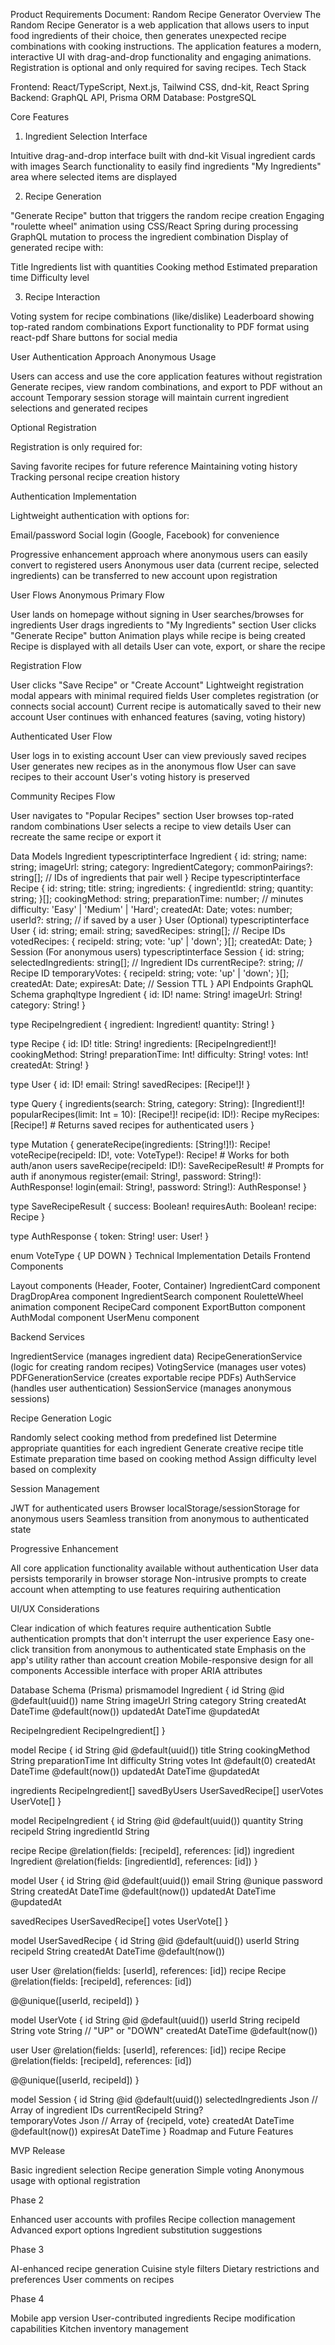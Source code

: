 Product Requirements Document: Random Recipe Generator
Overview
The Random Recipe Generator is a web application that allows users to input food ingredients of their choice, then generates unexpected recipe combinations with cooking instructions. The application features a modern, interactive UI with drag-and-drop functionality and engaging animations. Registration is optional and only required for saving recipes.
Tech Stack

Frontend: React/TypeScript, Next.js, Tailwind CSS, dnd-kit, React Spring
Backend: GraphQL API, Prisma ORM
Database: PostgreSQL

Core Features

1. Ingredient Selection Interface

Intuitive drag-and-drop interface built with dnd-kit
Visual ingredient cards with images
Search functionality to easily find ingredients
"My Ingredients" area where selected items are displayed

2. Recipe Generation

"Generate Recipe" button that triggers the random recipe creation
Engaging "roulette wheel" animation using CSS/React Spring during processing
GraphQL mutation to process the ingredient combination
Display of generated recipe with:

Title
Ingredients list with quantities
Cooking method
Estimated preparation time
Difficulty level

3. Recipe Interaction

Voting system for recipe combinations (like/dislike)
Leaderboard showing top-rated random combinations
Export functionality to PDF format using react-pdf
Share buttons for social media

User Authentication Approach
Anonymous Usage

Users can access and use the core application features without registration
Generate recipes, view random combinations, and export to PDF without an account
Temporary session storage will maintain current ingredient selections and generated recipes

Optional Registration

Registration is only required for:

Saving favorite recipes for future reference
Maintaining voting history
Tracking personal recipe creation history

Authentication Implementation

Lightweight authentication with options for:

Email/password
Social login (Google, Facebook) for convenience

Progressive enhancement approach where anonymous users can easily convert to registered users
Anonymous user data (current recipe, selected ingredients) can be transferred to new account upon registration

User Flows
Anonymous Primary Flow

User lands on homepage without signing in
User searches/browses for ingredients
User drags ingredients to "My Ingredients" section
User clicks "Generate Recipe" button
Animation plays while recipe is being created
Recipe is displayed with all details
User can vote, export, or share the recipe

Registration Flow

User clicks "Save Recipe" or "Create Account"
Lightweight registration modal appears with minimal required fields
User completes registration (or connects social account)
Current recipe is automatically saved to their new account
User continues with enhanced features (saving, voting history)

Authenticated User Flow

User logs in to existing account
User can view previously saved recipes
User generates new recipes as in the anonymous flow
User can save recipes to their account
User's voting history is preserved

Community Recipes Flow

User navigates to "Popular Recipes" section
User browses top-rated random combinations
User selects a recipe to view details
User can recreate the same recipe or export it

Data Models
Ingredient
typescriptinterface Ingredient {
id: string;
name: string;
imageUrl: string;
category: IngredientCategory;
commonPairings?: string[]; // IDs of ingredients that pair well
}
Recipe
typescriptinterface Recipe {
id: string;
title: string;
ingredients: {
ingredientId: string;
quantity: string;
}[];
cookingMethod: string;
preparationTime: number; // minutes
difficulty: 'Easy' | 'Medium' | 'Hard';
createdAt: Date;
votes: number;
userId?: string; // if saved by a user
}
User (Optional)
typescriptinterface User {
id: string;
email: string;
savedRecipes: string[]; // Recipe IDs
votedRecipes: {
recipeId: string;
vote: 'up' | 'down';
}[];
createdAt: Date;
}
Session (For anonymous users)
typescriptinterface Session {
id: string;
selectedIngredients: string[]; // Ingredient IDs
currentRecipe?: string; // Recipe ID
temporaryVotes: {
recipeId: string;
vote: 'up' | 'down';
}[];
createdAt: Date;
expiresAt: Date; // Session TTL
}
API Endpoints
GraphQL Schema
graphqltype Ingredient {
id: ID!
name: String!
imageUrl: String!
category: String!
}

type RecipeIngredient {
ingredient: Ingredient!
quantity: String!
}

type Recipe {
id: ID!
title: String!
ingredients: [RecipeIngredient!]!
cookingMethod: String!
preparationTime: Int!
difficulty: String!
votes: Int!
createdAt: String!
}

type User {
id: ID!
email: String!
savedRecipes: [Recipe!]!
}

type Query {
ingredients(search: String, category: String): [Ingredient!]!
popularRecipes(limit: Int = 10): [Recipe!]!
recipe(id: ID!): Recipe
myRecipes: [Recipe!] # Returns saved recipes for authenticated users
}

type Mutation {
generateRecipe(ingredients: [String!]!): Recipe!
voteRecipe(recipeId: ID!, vote: VoteType!): Recipe! # Works for both auth/anon users
saveRecipe(recipeId: ID!): SaveRecipeResult! # Prompts for auth if anonymous
register(email: String!, password: String!): AuthResponse!
login(email: String!, password: String!): AuthResponse!
}

type SaveRecipeResult {
success: Boolean!
requiresAuth: Boolean!
recipe: Recipe
}

type AuthResponse {
token: String!
user: User!
}

enum VoteType {
UP
DOWN
}
Technical Implementation Details
Frontend Components

Layout components (Header, Footer, Container)
IngredientCard component
DragDropArea component
IngredientSearch component
RouletteWheel animation component
RecipeCard component
ExportButton component
AuthModal component
UserMenu component

Backend Services

IngredientService (manages ingredient data)
RecipeGenerationService (logic for creating random recipes)
VotingService (manages user votes)
PDFGenerationService (creates exportable recipe PDFs)
AuthService (handles user authentication)
SessionService (manages anonymous sessions)

Recipe Generation Logic

Randomly select cooking method from predefined list
Determine appropriate quantities for each ingredient
Generate creative recipe title
Estimate preparation time based on cooking method
Assign difficulty level based on complexity

Session Management

JWT for authenticated users
Browser localStorage/sessionStorage for anonymous users
Seamless transition from anonymous to authenticated state

Progressive Enhancement

All core application functionality available without authentication
User data persists temporarily in browser storage
Non-intrusive prompts to create account when attempting to use features requiring authentication

UI/UX Considerations

Clear indication of which features require authentication
Subtle authentication prompts that don't interrupt the user experience
Easy one-click transition from anonymous to authenticated state
Emphasis on the app's utility rather than account creation
Mobile-responsive design for all components
Accessible interface with proper ARIA attributes

Database Schema (Prisma)
prismamodel Ingredient {
id String @id @default(uuid())
name String
imageUrl String
category String
createdAt DateTime @default(now())
updatedAt DateTime @updatedAt

RecipeIngredient RecipeIngredient[]
}

model Recipe {
id String @id @default(uuid())
title String
cookingMethod String
preparationTime Int
difficulty String
votes Int @default(0)
createdAt DateTime @default(now())
updatedAt DateTime @updatedAt

ingredients RecipeIngredient[]
savedByUsers UserSavedRecipe[]
userVotes UserVote[]
}

model RecipeIngredient {
id String @id @default(uuid())
quantity String
recipeId String
ingredientId String

recipe Recipe @relation(fields: [recipeId], references: [id])
ingredient Ingredient @relation(fields: [ingredientId], references: [id])
}

model User {
id String @id @default(uuid())
email String @unique
password String
createdAt DateTime @default(now())
updatedAt DateTime @updatedAt

savedRecipes UserSavedRecipe[]
votes UserVote[]
}

model UserSavedRecipe {
id String @id @default(uuid())
userId String
recipeId String
createdAt DateTime @default(now())

user User @relation(fields: [userId], references: [id])
recipe Recipe @relation(fields: [recipeId], references: [id])

@@unique([userId, recipeId])
}

model UserVote {
id String @id @default(uuid())
userId String
recipeId String
vote String // "UP" or "DOWN"
createdAt DateTime @default(now())

user User @relation(fields: [userId], references: [id])
recipe Recipe @relation(fields: [recipeId], references: [id])

@@unique([userId, recipeId])
}

model Session {
id String @id @default(uuid())
selectedIngredients Json // Array of ingredient IDs
currentRecipeId String?  
 temporaryVotes Json // Array of {recipeId, vote}
createdAt DateTime @default(now())
expiresAt DateTime
}
Roadmap and Future Features

MVP Release

Basic ingredient selection
Recipe generation
Simple voting
Anonymous usage with optional registration

Phase 2

Enhanced user accounts with profiles
Recipe collection management
Advanced export options
Ingredient substitution suggestions

Phase 3

AI-enhanced recipe generation
Cuisine style filters
Dietary restrictions and preferences
User comments on recipes

Phase 4

Mobile app version
User-contributed ingredients
Recipe modification capabilities
Kitchen inventory management
